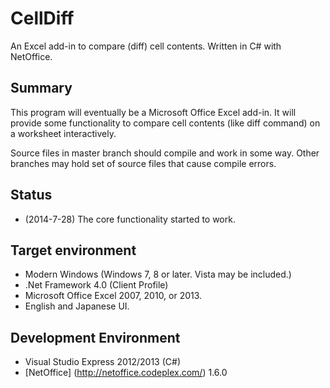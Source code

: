 CellDiff
========

An Excel add-in to compare (diff) cell contents. Written in C# with NetOffice.

## Summary

This program will eventually be a Microsoft Office Excel add-in.
It will provide some functionality to compare cell contents (like diff command) on a worksheet interactively.

Source files in master branch should compile and work in some way.
Other branches may hold set of source files that cause compile errors.

## Status

* (2014-7-28) The core functionality started to work.

## Target environment

* Modern Windows (Windows 7, 8 or later.  Vista may be included.) 
* .Net Framework 4.0 (Client Profile)
* Microsoft Office Excel 2007, 2010, or 2013.
* English and Japanese UI.

## Development Environment

* Visual Studio Express 2012/2013 (C#)
* [NetOffice] (http://netoffice.codeplex.com/) 1.6.0

